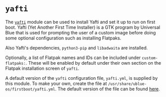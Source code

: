 # `yafti`

The [`yafti`](https://github.com/ublue-os/yafti) module can be used to install Yafti and set it up to run on first boot. Yafti (Yet Another First Time Installer) is a GTK program by Universal Blue that is used for prompting the user of a custom image before doing some optional configuration such as installing Flatpaks.

Also Yafti's dependencies, `python3-pip` and `libadwaita` are installed.

Optionally, a list of Flatpak names and IDs can be included under `custom-flatpaks:`. These will be enabled by default under their own section on the Flatpak installation screen of `yafti`.

A default version of the `yafti` configuration file, `yafti.yml`, is supplied by this module. To make your own, create the file at `/usr/share/ublue-os/firstboot/yafti.yml`. The default version of the file can be found [here](https://github.com/blue-build/modules/blob/main/modules/yafti/yafti.yml).
